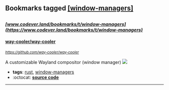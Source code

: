 ## Bookmarks tagged [[window-managers]](https://www.codever.land/search?q=[window-managers])

_<sup><sup>[www.codever.land/bookmarks/t/window-managers](https://www.codever.land/bookmarks/t/window-managers)</sup></sup>_
---
#### [way-cooler/way-cooler](https://github.com/way-cooler/way-cooler)
_<sup>https://github.com/way-cooler/way-cooler</sup>_

A customizable Wayland compositor (window manager) [<img src="https://api.travis-ci.org/way-cooler/way-cooler.svg?branch=master">](https://travis-ci.org/way-cooler/way-cooler)
* **tags**: [rust](../tagged/rust.md), [window-managers](../tagged/window-managers.md)
* :octocat: **[source code](https://github.com/way-cooler/way-cooler)**
---
